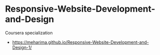 # Responsive-Website-Development-and-Design
Coursera specialization

- https://meharima.github.io/Responsive-Website-Development-and-Design-1/
